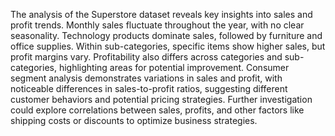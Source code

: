The analysis of the Superstore dataset reveals key insights into sales and profit trends.  Monthly sales fluctuate throughout the year, with no clear seasonality. Technology products dominate sales, followed by furniture and office supplies.  Within sub-categories, specific items show higher sales, but profit margins vary.  Profitability also differs across categories and sub-categories, highlighting areas for potential improvement.  Consumer segment analysis demonstrates variations in sales and profit, with noticeable differences in sales-to-profit ratios, suggesting different customer behaviors and potential pricing strategies.  Further investigation could explore correlations between sales, profits, and other factors like shipping costs or discounts to optimize business strategies.
